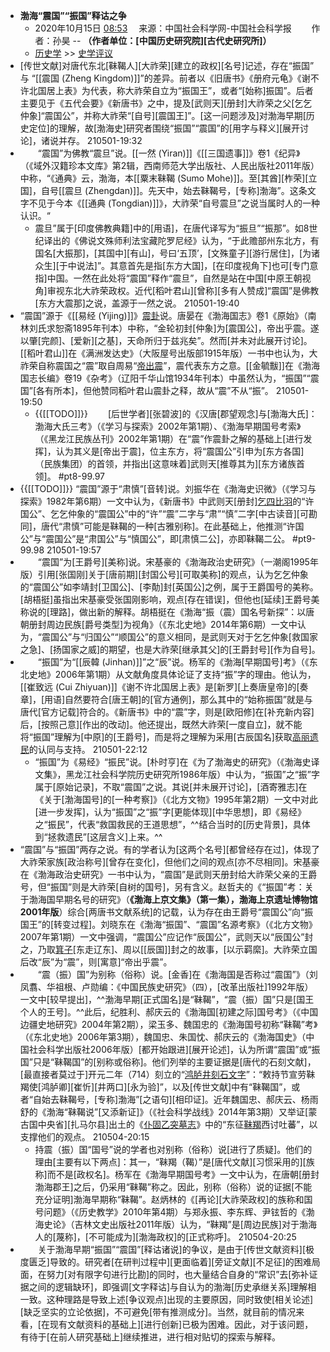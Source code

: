 - **渤海“震国”“振国”释诂之争**
    - 2020年10月15日 [08:53](http://www.cssn.cn/lsx/sxpy/202010/t20201015_5194494.shtml)　
来源：中国社会科学网-中国社会科学报　　
作者：孙昊 -- **（作者单位：[中国历史研究院][古代史研究所]）**
    - [历史学](http://www.cssn.cn/lsx/) >> [史学评议](http://www.cssn.cn/lsx/sxpy/)
- [传世文献]对唐代东北[靺鞨人][大祚荣][建立的政权][名号]记述，存在“振国” 与 “[[震国 (Zheng Kingdom)]]”的差异。前者以《旧唐书》《册府元龟》《谢不许北国居上表》为代表，称大祚荣自立为“振国王”，或者“[始称]振国”。后者主要见于《五代会要》《新唐书》之中，提及[武则天][册封]大祚荣之父[乞乞仲象]“震国公”，并称大祚荣“[自号][震国王]”。[这一问题涉及]对渤海早期[历史定位]的理解，故[渤海史]研究者围绕“振国”“震国”的[用字与释义][展开讨论]，诸说并存。
210501-19:32
- 　　“震国”为佛教“震旦”说。[[一然 (Yiran)]]《[[三国遗事]]》卷1《纪异》（《域外汉籍珍本文库》第2辑，西南师范大学出版社、人民出版社2011年版）中称，“《通典》云，渤海，本[[粟末靺鞨 (Sumo Mohe)]]。至[其酋][柞荣][立国]，自号[[震旦 (Zhengdan)]]。先天中，始去靺鞨号，[专称]渤海”。这条文字不见于今本《[[通典 (Tongdian)]]》，大祚荣“自号震旦”之说当属时人的一种认识。“
    - 震旦”属于[印度佛教典籍]中的[用语]，在唐代译写为“振旦”“振那”。如8世纪译出的《佛说文殊师利法宝藏陀罗尼经》认为，“于此赡部州东北方，有国名[大振那]，[其国中][有山]，号曰‘五顶’，[文殊童子][游行居住]，[为诸众生][于中说法]”。其意首先是指[东方大国]，[在印度视角下]也可[专门意指]中国。一然在此处将“震国”释作“震旦”，自然是站在中国[中原王朝视角]审视东北大祚荣政权。近代[稻叶君山][曾称][多有人赞成]“震国”是佛教[东方大震那]之说，盖源于一然之说。
210501-19:40
- “震国”源于《[[易经 (Yijing)]]》[震卦](((sPQfBHMUA)))说。唐晏在《渤海国志》卷1《原始》（南林刘氏求恕斋1895年刊本）中称，“金轮初封[仲象]为[震国公]，帝出乎震。遂以肇[完颜]、[爱新][之基]，天命所归于兹兆矣”。然而[并未对此展开讨论]。[[稻叶君山]]在《满洲发达史》（大阪屋号出版部1915年版）一书中也认为，大祚荣自称震国之“震”取自周易“[帝出震](((_5VspK8DL)))”，震代表东方之意。[[金毓黻]]在《渤海国志长编》卷19《杂考》（辽阳千华山馆1934年刊本）中虽然认为，“振国”“震国”[各有所本]，但他赞同稻叶君山震卦之释，故从“震”不从“振”。
210501-19:50
    - {{[[TODO]]}} 　　[后世学者][张碧波]的《汉唐[郡望观念]与[渤海大氏]：渤海大氏三考》（《学习与探索》2002年第1期）、《渤海早期国号考索》（《黑龙江民族丛刊》2002年第1期）在“震”作震卦之解的基础上[进行发挥]，认为其义是[帝出于震]，位主东方，将“震国公”引申为[东方各国]（民族集团）的首领，并指出[这意味着]武则天[推尊其为][东方诸族首领]。 #pt8-99.97
- {{[[TODO]]}} “震国”源于“肃慎”[音转]说。刘振华在《渤海史识微》（《学习与探索》1982年第6期）一文中认为，《新唐书》中武则天[册封][乞四比羽](((WKROpx68h)))的“许国公”、乞乞仲象的“震国公”中的“许”“震”二字与“肃”“慎”二字[中古读音][可勘同]，唐代“肃慎”可能是靺鞨的一种[古雅别称]。在此基础上，他推测“许国公”与“震国公”是“肃国公”与“慎国公”，即[肃慎二公]，亦即靺鞨二公。 #pt9-99.98
210501-19:57
- 　　“震国”为[王爵号][美称]说。宋基豪的《渤海政治史研究》（一潮阁1995年版）引用[张国刚]关于[唐前期][封国公号][可取美称]的观点，认为乞乞仲象的“震国公”如李靖封[卫国公]、[李勣]封[英国公]之例，属于王爵国号的美称。[胡梧挺]虽指出宋基豪受张国刚影响，观点[存在错误]，但他也[延续]王爵号美称说的[理路]，做出新的解释。胡梧挺在《渤海“振（震）国名号新探”：以唐朝册封周边民族[爵号类型]为视角》（《东北史地》2014年第6期）一文中认为，“震国公”与“归国公”“顺国公”的意义相同，是武则天对于乞乞仲象[救国家之急]、[扬国家之威]的期望，也是大祚荣[继承其父]的[王爵封号][作为自号]。
- 　　“振国”为“[[辰韓 (Jinhan)]]”之“辰”说。杨军的《渤海[早期国号]考》（《东北史地》2006年第1期）从文献角度具体论证了支持“振”字的理由。他认为，[[崔致远 (Cui Zhiyuan)]]《谢不许北国居上表》是[新罗][上奏唐皇帝]的[奏章]，[用语]自然要符合[唐王朝]的[官方通例]，那么其中的“始称振国”就是与唐代[官方记载]符合的。《新唐书》中的“震”字，则是[欧阳修]在[补充新内容]后，[按照己意][作出的改动]。他还提出，既然大祚荣[一度自立]，就不能将“振国”理解为[中原]的[王爵号]，而是将之理解为采用[古辰国名]获取[高丽遗民](((pALJ6ATz6)))的认同与支持。
210501-22:12
    - “振国”为《易经》“振民”说。[朴时亨]在《为了渤海史的研究》（《渤海史译文集》，黑龙江社会科学院历史研究所1986年版）中认为，“振国”之“振”字属于[原始记录]，不取“震国”之说。其说[并未展开讨论]，[酒寄雅志]在《关于[渤海国号]的[一种考察]》（《北方文物》1995年第2期）一文中对此[进一步发挥]，认为“振国”之“振”字[更能体现][中华思想]，即《易经》之“振民”，代表“救国救民的王道思想”，^^结合当时的[历史背景]，具体到“拯救遗民”[这层含义]上来。^^
- “震国”与“振国”两存之说。有的学者认为[这两个名号][都曾经存在过]，体现了大祚荣家族[政治称号][曾存在变化]，但他们之间的观点[亦不尽相同]。宋基豪在《渤海政治史研究》一书中认为，“震国”是武则天册封给大祚荣父亲的王爵号，但“振国”则是大祚荣[自树的国号]，另有含义。赵哲夫的《“振国”考：关于渤海国早期名号的研究》（__《渤海上京文集》（第一集），渤海上京遗址博物馆2001年版__）综合[两唐书文献系统]的记载，认为存在由王爵号“震国公”向“振国王”的[转变过程]。刘晓东在《渤海“振国”、“震国”名源考察》（《北方文物》2007年第1期）一文中强调，“震国公”应记作“辰国公”，武则天以“辰国公”封之，乃取[箕子]([[箕子朝鲜]])[东走辽东]、周以[[辰国]]封之的故事，[以示羁縻]。大祚荣立国后改“辰”为“震”，则[寓意]“帝出乎震”。
- 　　“震（振）国”为别称（俗称）说。[金香]在《渤海国是否称过“震国”》（刘凤翥、华祖根、卢勋编：《中国民族史研究》（四），[改革出版社]1992年版）一文中[较早提出]，^^渤海早期[正式国名]是“靺鞨”，“震（振）国”只是[国王个人的王号]。^^此后，纪胜利、郝庆云的《渤海国[初建之际]国号考》（《中国边疆史地研究》2004年第2期），梁玉多、魏国忠的《渤海国号初称“靺鞨”考》（《东北史地》2006年第3期），魏国忠、朱国忱、郝庆云的《渤海国史》（中国社会科学出版社2006年版）[都开始跟进][展开论述]，认为所谓“震国”或“振国”只是“靺鞨国”的[别称或俗称]。他们列举的主要证据是[唐代的石刻文献]，[最直接者莫过于]开元二年（714）刻立的“[鸿胪井刻石文字](((KpoEKRqgV)))”：“敕持节宣劳靺羯使[鸿胪卿][崔忻][井两口][永为验]”，以及[传世文献]中有“靺鞨国”，或者“自始去靺鞨号，[专称]渤海”[之语句][相印证]。近年魏国忠、郝庆云、杨雨舒的《渤海“靺鞨说”[又添新证]》（《社会科学战线》2014年第3期）又举证[蒙古国中央省][扎马尔县]出土的《[仆固乙突墓志](((ncEnJm_Vt)))》中的“东征[靺羯](((NG8Z96Lzl)))西讨吐蕃”，以支撑他们的观点。
210504-20:15
    - 持震（振）国“国号”说的学者也对别称（俗称）说[进行了质疑]。他们的理由[主要有以下两点]：其一，“靺羯（鞨）”是[唐代文献][习惯采用的][族称]而不是[政权名]。杨军在《渤海早期国号考》一文中认为，在唐朝[册封渤海郡王]之后，仍采用“靺鞨”称之。因此，别称（俗称）说的证据[不能充分证明]渤海早期称“靺鞨”。赵炳林的《[再论][大祚荣政权]的族称和国号问题》（《历史教学》2010年第4期）与郑永振、李东辉、尹铉哲的《渤海史论》（吉林文史出版社2011年版）认为，“靺羯”是[周边民族]对于渤海人的[蔑称]，[不可能成为][渤海政权]的[正式称呼]。
210504-20:25
- 　　关于渤海早期“振国”“震国”[释诂诸说]的争议，是由于[传世文献资料][极度匮乏]导致的。研究者[在研判过程中][更面临着][旁证文献][不足征]的困难局面，在努力[对有限字句进行比勘]的同时，也大量结合自身的“常识”去[弥补证据之间的逻辑缺环]，即强调[文字释诂]与自认为的渤海[历史承继关系]理解相一致。这种理路是导致上述[争议观点]出现的主要原因，同时致使[相关论述][缺乏坚实的立论依据]，不可避免[带有推测成分]。当然，就目前的情况来看，[在现有文献资料的基础上][进行创新]已极为困难。因此，对于该问题，有待于[在前人研究基础上]继续推进，进行相对贴切的探索与解释。
